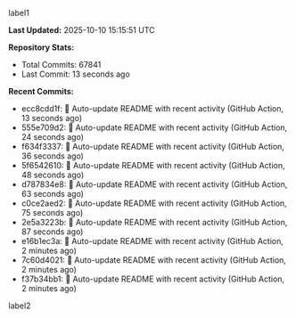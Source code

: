 
label1 
<!-- ACTIVITY_START -->
**Last Updated:** 2025-10-10 15:15:51 UTC

**Repository Stats:**
- Total Commits: 67841
- Last Commit: 13 seconds ago

**Recent Commits:**
- ecc8cdd1f: 🤖 Auto-update README with recent activity (GitHub Action, 13 seconds ago)
- 555e709d2: 🤖 Auto-update README with recent activity (GitHub Action, 24 seconds ago)
- f634f3337: 🤖 Auto-update README with recent activity (GitHub Action, 36 seconds ago)
- 5f6542610: 🤖 Auto-update README with recent activity (GitHub Action, 48 seconds ago)
- d787834e8: 🤖 Auto-update README with recent activity (GitHub Action, 63 seconds ago)
- c0ce2aed2: 🤖 Auto-update README with recent activity (GitHub Action, 75 seconds ago)
- 2e5a3223b: 🤖 Auto-update README with recent activity (GitHub Action, 87 seconds ago)
- e16b1ec3a: 🤖 Auto-update README with recent activity (GitHub Action, 2 minutes ago)
- 7c60d4021: 🤖 Auto-update README with recent activity (GitHub Action, 2 minutes ago)
- f37b34bb1: 🤖 Auto-update README with recent activity (GitHub Action, 2 minutes ago)
<!-- ACTIVITY_END -->

label2
